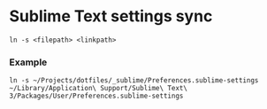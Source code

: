 # Sublime Text settings sync

```
ln -s <filepath> <linkpath>
```

### Example

```
ln -s ~/Projects/dotfiles/_sublime/Preferences.sublime-settings ~/Library/Application\ Support/Sublime\ Text\ 3/Packages/User/Preferences.sublime-settings
```
